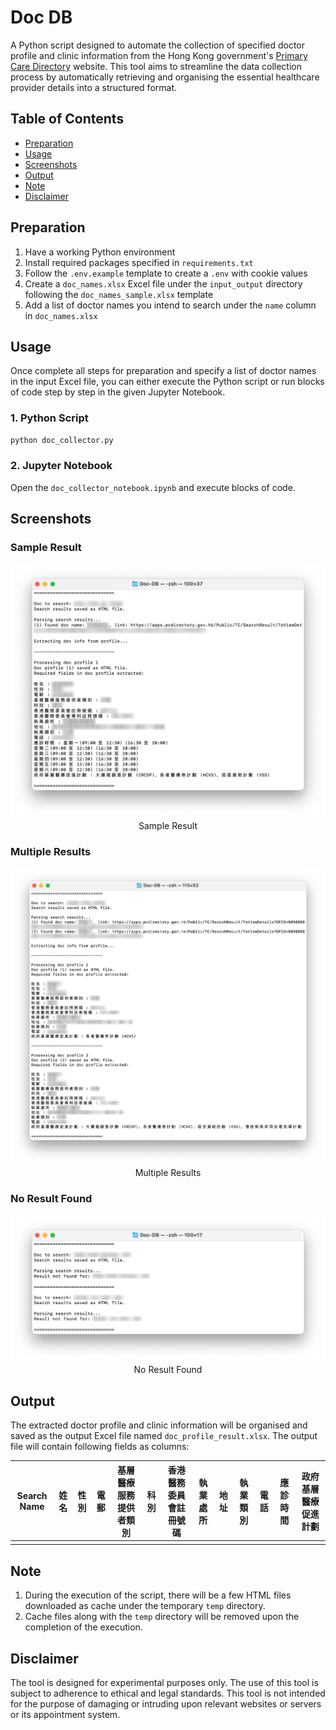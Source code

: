 # Doc DB

A Python script designed to automate the collection of specified doctor profile and clinic information from the Hong Kong government's [Primary Care Directory](https://apps.pcdirectory.gov.hk/Public/TC) website. This tool aims to streamline the data collection process by automatically retrieving and organising the essential healthcare provider details into a structured format.

## Table of Contents

- [Preparation](#preparation)
- [Usage](#usage)
- [Screenshots](#screenshots)
- [Output](#output)
- [Note](#note)
- [Disclaimer](#disclaimer)

## Preparation

1. Have a working Python environment
2. Install required packages specified in `requirements.txt`
3. Follow the `.env.example` template to create a `.env` with cookie values
4. Create a `doc_names.xlsx` Excel file under the `input_output` directory following the `doc_names_sample.xlsx` template
5. Add a list of doctor names you intend to search under the `name` column in `doc_names.xlsx`

## Usage

Once complete all steps for preparation and specify a list of doctor names in the input Excel file, you can either execute the Python script or run blocks of code step by step in the given Jupyter Notebook.

### 1. Python Script

```python
python doc_collector.py
```

### 2. Jupyter Notebook

Open the `doc_collector_notebook.ipynb` and execute blocks of code.

## Screenshots

### Sample Result

<p align="center">
    <img src="docs/imgs/log_sample_result.png" alt="Sample Result" width="600" />
    <br>Sample Result</br>
</p>

### Multiple Results

<p align="center">
    <img src="docs/imgs/log_multiple_results.png" alt="Multiple Results" width="600" />
    <br>Multiple Results</br>
</p>

### No Result Found

<p align="center">
    <img src="docs/imgs/log_no_result.png" alt="No Result Found" width="600" />
    <br>No Result Found</br>
</p>

## Output

The extracted doctor profile and clinic information will be organised and saved as the output Excel file named `doc_profile_result.xlsx`. The output file will contain following fields as columns:

| Search Name | 姓名 | 性別 | 電郵 | 基層醫療服務提供者類別 | 科別 | 香港醫務委員會註冊號碼 | 執業處所 | 地址 | 執業類別 | 電話 | 應診時間 | 政府基層醫療促進計劃 |
| ----------- | ---- | ---- | ---- | ---------------------- | ---- | ---------------------- | -------- | ---- | -------- | ---- | -------- | -------------------- |
|             |      |      |      |                        |      |                        |          |      |          |      |          |                      |

## Note

1. During the execution of the script, there will be a few HTML files downloaded as cache under the temporary `temp` directory.
2. Cache files along with the `temp` directory will be removed upon the completion of the execution.

## Disclaimer

The tool is designed for experimental purposes only. The use of this tool is subject to adherence to ethical and legal standards. This tool is not intended for the purpose of damaging or intruding upon relevant websites or servers or its appointment system.
